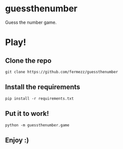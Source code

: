 # guessthenumber
Guess the number game.

# Play!
## Clone the repo
`git clone https://github.com/fermezz/guessthenumber`

## Install the requirements
`pip install -r requirements.txt`

## Put it to work!
`python -m guessthenumber.game`


## Enjoy :)
